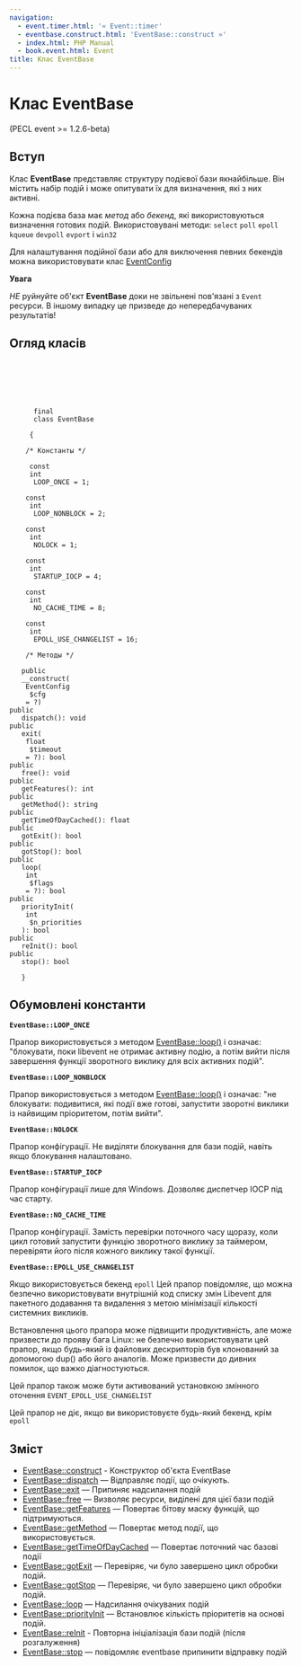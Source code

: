 ```yaml
---
navigation:
  - event.timer.html: '« Event::timer'
  - eventbase.construct.html: 'EventBase::construct »'
  - index.html: PHP Manual
  - book.event.html: Event
title: Клас EventBase
---
```

# Клас EventBase

(PECL event >= 1.2.6-beta)

## Вступ

Клас **EventBase** представляє структуру подієвої бази якнайбільше. Він містить набір подій і може опитувати їх для визначення, які з них активні.

Кожна подієва база має *метод* або *бекенд*, які використовуються визначення готових подій. Використовувані методи: `select` `poll` `epoll` `kqueue` `devpoll` `evport` і `win32`

Для налаштування подійної бази або для виключення певних бекендів можна використовувати клас [EventConfig](class.eventconfig.html)

**Увага**

*НЕ* руйнуйте об'єкт **EventBase** доки не звільнені пов'язані з `Event` ресурси. В іншому випадку це призведе до непередбачуваних результатів!

## Огляд класів

```classsynopsis

     
    
    
    
     
      final
      class EventBase
     
     {
    
    /* Константы */
    
     const
     int
      LOOP_ONCE = 1;

    const
     int
      LOOP_NONBLOCK = 2;

    const
     int
      NOLOCK = 1;

    const
     int
      STARTUP_IOCP = 4;

    const
     int
      NO_CACHE_TIME = 8;

    const
     int
      EPOLL_USE_CHANGELIST = 16;

    /* Методы */
    
   public
   __construct(
    EventConfig
     $cfg
    = ?)
public
   dispatch(): void
public
   exit(
    float
     $timeout
    = ?): bool
public
   free(): void
public
   getFeatures(): int
public
   getMethod(): string
public
   getTimeOfDayCached(): float
public
   gotExit(): bool
public
   gotStop(): bool
public
   loop(
    int
     $flags
    = ?): bool
public
   priorityInit(
    int
     $n_priorities
   ): bool
public
   reInit(): bool
public
   stop(): bool

   }
```

## Обумовлені константи

**`EventBase::LOOP_ONCE`**

Прапор використовується з методом [EventBase::loop()](eventbase.loop.html) і означає: "блокувати, поки libevent не отримає активну подію, а потім вийти після завершення функції зворотного виклику для всіх активних подій".

**`EventBase::LOOP_NONBLOCK`**

Прапор використовується з методом [EventBase::loop()](eventbase.loop.html) і означає: "не блокувати: подивитися, які події вже готові, запустити зворотні виклики із найвищим пріоритетом, потім вийти".

**`EventBase::NOLOCK`**

Прапор конфігурації. Не виділяти блокування для бази подій, навіть якщо блокування налаштовано.

**`EventBase::STARTUP_IOCP`**

Прапор конфігурації лише для Windows. Дозволяє диспетчер IOCP під час старту.

**`EventBase::NO_CACHE_TIME`**

Прапор конфігурації. Замість перевірки поточного часу щоразу, коли цикл готовий запустити функцію зворотного виклику за таймером, перевіряти його після кожного виклику такої функції.

**`EventBase::EPOLL_USE_CHANGELIST`**

Якщо використовується бекенд `epoll` Цей прапор повідомляє, що можна безпечно використовувати внутрішній код списку змін Libevent для пакетного додавання та видалення з метою мінімізації кількості системних викликів.

Встановлення цього прапора може підвищити продуктивність, але може призвести до прояву бага Linux: не безпечно використовувати цей прапор, якщо будь-який із файлових дескрипторів був клонований за допомогою dup() або його аналогів. Може призвести до дивних помилок, що важко діагностуються.

Цей прапор також може бути активований установкою змінного оточення `EVENT_EPOLL_USE_CHANGELIST`

Цей прапор не діє, якщо ви використовуєте будь-який бекенд, крім `epoll`

## Зміст

-   [EventBase::construct](eventbase.construct.html) - Конструктор об'єкта EventBase
-   [EventBase::dispatch](eventbase.dispatch.html) — Відправляє події, що очікують.
-   [EventBase::exit](eventbase.exit.html) — Припиняє надсилання подій
-   [EventBase::free](eventbase.free.html) — Визволяє ресурси, виділені для цієї бази подій
-   [EventBase::getFeatures](eventbase.getfeatures.html) — Повертає бітову маску функцій, що підтримуються.
-   [EventBase::getMethod](eventbase.getmethod.html) — Повертає метод події, що використовується.
-   [EventBase::getTimeOfDayCached](eventbase.gettimeofdaycached.html) — Повертає поточний час базові події
-   [EventBase::gotExit](eventbase.gotexit.html) — Перевіряє, чи було завершено цикл обробки подій.
-   [EventBase::gotStop](eventbase.gotstop.html) — Перевіряє, чи було завершено цикл обробки подій.
-   [EventBase::loop](eventbase.loop.html) — Надсилання очікуваних подій
-   [EventBase::priorityInit](eventbase.priorityinit.html) — Встановлює кількість пріоритетів на основі подій.
-   [EventBase::reInit](eventbase.reinit.html) - Повторна ініціалізація бази подій (після розгалуження)
-   [EventBase::stop](eventbase.stop.html) — повідомляє eventbase припинити відправку подій
